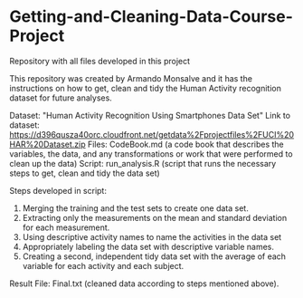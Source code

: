 # Getting-and-Cleaning-Data-Course-Project
Repository with all files developed in this project

This repository was created by Armando Monsalve and it has the instructions on how to get, clean and tidy the Human Activity recognition dataset for future analyses.

Dataset: "Human Activity Recognition Using Smartphones Data Set"
Link to dataset: https://d396qusza40orc.cloudfront.net/getdata%2Fprojectfiles%2FUCI%20HAR%20Dataset.zip
Files: CodeBook.md (a code book that describes the variables, the data, and any transformations or work that were performed to clean up the data)
Script: run_analysis.R (script that runs the necessary steps to get, clean and tidy the data set)

Steps developed in script:
1. Merging the training and the test sets to create one data set.
2. Extracting only the measurements on the mean and standard deviation for each measurement.
3. Using descriptive activity names to name the activities in the data set
4. Appropriately labeling the data set with descriptive variable names.
5. Creating a second, independent tidy data set with the average of each variable for each activity and each subject.

Result File: Final.txt (cleaned data according to steps mentioned above).
